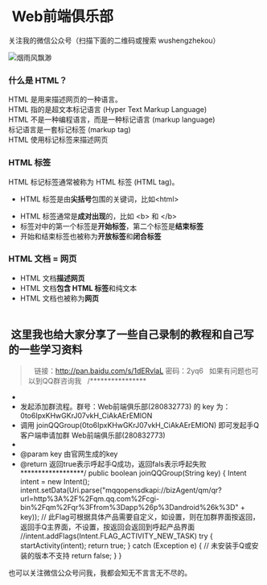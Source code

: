 #  Web前端俱乐部

关注我的微信公众号（扫描下面的二维码或搜索 wushengzhekou）  

![烟雨风飘渺](https://mmbiz.qlogo.cn/mmbiz_png/m4AoHibicE9ctiaMc8WKzXWaT9ekBHByLeia8oq7oUVv49eYDF6IGVdOl9AWCjD7ib3DrQSicSABB5TZFwCiaTUOFrdkA/0?wx_fmt=png)

###  什么是 HTML？  
HTML 是用来描述网页的一种语言。  
HTML 指的是超文本标记语言 (Hyper Text Markup Language)  
HTML 不是一种编程语言，而是一种标记语言 (markup language)  
标记语言是一套标记标签 (markup tag)  
HTML 使用标记标签来描述网页  

###  HTML 标签  
HTML 标记标签通常被称为 HTML 标签 (HTML tag)。  
  +  HTML 标签是由**尖括号**包围的关键词，比如&lt;html&gt;  
  -  HTML 标签通常是**成对出现**的，比如 &lt;b&gt; 和 &lt;/b&gt;  
  - 标签对中的第一个标签是**开始标签**，第二个标签是**结束标签**  
  -  开始和结束标签也被称为**开放标签**和**闭合标签**  
  
###  HTML 文档 = 网页  
  -  HTML 文档**描述网页**  
  -  HTML 文档**包含 HTML 标签**和纯文本  
  -  HTML 文档也被称为**网页**  
  
##  这里我也给大家分享了一些自己录制的教程和自己写的一些学习资料  
>    链接：http://pan.baidu.com/s/1dERvlaL 密码：2yq6  
如果有问题也可以到QQ群咨询我  
/****************
*
* 发起添加群流程。群号：Web前端俱乐部(280832773) 的 key 为： 0to6IpxKHwGKrJ07vkH_CiAkAErEMlON
* 调用 joinQQGroup(0to6IpxKHwGKrJ07vkH_CiAkAErEMlON) 即可发起手Q客户端申请加群 Web前端俱乐部(280832773)
*
* @param key 由官网生成的key
* @return 返回true表示呼起手Q成功，返回fals表示呼起失败
******************/
public boolean joinQQGroup(String key) {
    Intent intent = new Intent();
    intent.setData(Uri.parse("mqqopensdkapi://bizAgent/qm/qr?url=http%3A%2F%2Fqm.qq.com%2Fcgi-bin%2Fqm%2Fqr%3Ffrom%3Dapp%26p%3Dandroid%26k%3D" + key));
   // 此Flag可根据具体产品需要自定义，如设置，则在加群界面按返回，返回手Q主界面，不设置，按返回会返回到呼起产品界面    //intent.addFlags(Intent.FLAG_ACTIVITY_NEW_TASK)
    try {
        startActivity(intent);
        return true;
    } catch (Exception e) {
        // 未安装手Q或安装的版本不支持
        return false;
    }
}

也可以关注微信公众号问我，我都会知无不言言无不尽的。
